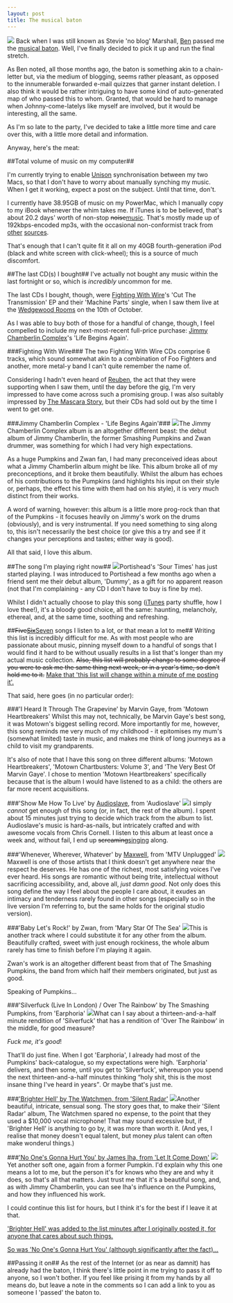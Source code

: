 ```yaml
---
layout: post
title: The musical baton
---
```

![][iTunes image]
Back when I was still known as Stevie 'no blog' Marshall, [Ben][] passed me the [musical baton][ben baton]. Well, I've finally decided to pick it up and run the final stretch.

As Ben noted, all those months ago, the baton is something akin to a chain-letter but, via the medium of blogging, seems rather pleasant, as opposed to the innumerable forwarded e-mail quizzes that garner instant deletion. I also think it would be rather intriguing to have some kind of auto-generated map of who passed this to whom. Granted, that would be hard to manage when Johnny-come-latelys like myself are involved, but it would be interesting, all the same.

As I'm so late to the party, I've decided to take a little more time and care over this, with a little more detail and information.

Anyway, here's the meat:

##Total volume of music on my computer##
<p class="sidenote">
  I'm currently trying to enable <a href="http://www.cis.upenn.edu/~bcpierce/unison/">Unison</a> synchronisation between my two Macs, so that I don't have to worry about manually synching my music. When I get it working, expect a post on the subject. Until that time, don't.
</p>

I currently have 38.95GB of music on my PowerMac, which I manually copy to my iBook whenever the whim takes me. If iTunes is to be believed, that's about 20.2 days' worth of non-stop <del>noise</del><ins>music</ins>. That's mostly made up of 192kbps-encoded mp3s, with the occasional non-conformist track from [other][Brad Sucks] [sources][MC Frontalot].

That's enough that I can't quite fit it all on my 40GB fourth-generation iPod (black and white screen with click-wheel); this is a source of much discomfort.

##The last CD(s) I bought##
I've actually not bought any music within the last fortnight or so, which is <em>incredibly</em> uncommon for me. 

The last CDs I bought, though, were [Fighting With Wire][]'s 'Cut The Transmission' EP and their 'Machine Parts' single, when I saw them live at the [Wedgewood Rooms][] on the 10th of October.

As I was able to buy both of those for a handful of change, though, I feel compelled to include my next-most-recent full-price purchase: [Jimmy Chamberlin Complex][]'s 'Life Begins Again'.

###Fighting With Wire###
The two Fighting With Wire CDs comprise 6 tracks, which sound somewhat akin to a combination of Foo Fighters and another, more metal-y band I can't quite remember the name of. 

Considering I hadn't even heard of [Reuben][], the act that they were supporting when I saw them, until the day before the gig, I'm very impressed to have come across such a promising group. I was also suitably impressed by [The Mascara Story][], but their CDs had sold out by the time I went to get one.

###Jimmy Chamberlin Complex - 'Life Begins Again'###
![](/images/posts/the-musical-baton/lifeBeginsAgain.jpg)The Jimmy Chamberlin Complex album is an altogether different beast: the debut album of Jimmy Chamberlin, the former Smashing Pumpkins and Zwan drummer, was something for which I had very high expectations. 

As a huge Pumpkins and Zwan fan, I had many preconceived ideas about what a Jimmy Chamberlin album might be like. This album broke all of my preconceptions, and it broke them beautifully. Whilst the album has echoes of his contributions to the Pumpkins (and highlights his input on their style or, perhaps, the effect his time with them had on his style), it is very much distinct from their works. 

A word of warning, however: this album is a little more prog-rock than that of the Pumpkins - it focuses heavily on Jimmy's work on the drums (obviously), and is very instrumental. If you need something to sing along to, this isn't necessarily the best choice (or give this a try and see if it changes your perceptions and tastes; either way is good). 

All that said, I love this album.

##The song I'm playing right now##
![](/images/posts/the-musical-baton/dummy.jpg)Portishead's 'Sour Times' has just started playing. I was introduced to Portishead a few months ago when a friend sent me their debut album, 'Dummy', as a gift for no apparent reason (not that I'm complaining - any CD I don't have to buy is fine by me). 

Whilst I didn't actually choose to play this song ([iTunes][] party shuffle, how I love thee!), it's a bloody good choice, all the same: haunting, melancholy, ethereal, and, at the same time, soothing and refreshing.

##<del>Five</del><del><ins>Six</ins></del><ins>Seven</ins> songs I listen to a lot, or that mean a lot to me##
Writing this list is incredibly difficult for me. As with most people who are passionate about music, pinning myself down to a handful of songs that I would find it hard to be without usually results in a list that's longer than my actual music collection. <del>Also, this list will probably change to some degree if you were to ask me the same thing next week, or in a year's time, so don't hold me to it.</del> <ins>Make that 'this list will change within a minute of me posting it'.</ins>

That said, here goes (in no particular order):

###'I Heard It Through The Grapevine' by Marvin Gaye, from 'Motown Heartbreakers'
Whilst this may not, technically, be Marvin Gaye's best song, it was Motown's biggest selling record. More importantly for me, however, this song reminds me very much of my childhood - it epitomises my mum's (somewhat limited) taste in music, and makes me think of long journeys as a child to visit my grandparents.

It's also of note that I have this song on three different albums: 'Motown Heartbreakers', 'Motown Chartbusters: Volume 3', and 'The Very Best Of Marvin Gaye'. I chose to mention 'Motown Heartbreakers' specifically because that is the album I would have listened to as a child: the others are far more recent acquisitions.

###'Show Me How To Live' by <a href="http://www.audioslave.com/">Audioslave</a>, from 'Audioslave'
![](/images/posts/the-musical-baton/audioslave.jpg)I simply *cannot* get enough of this song (or, in fact, the rest of the album). I spent about 15 minutes just trying to decide which track from the album to list. Audioslave's music is hard-as-nails, but intricately crafted and with awesome vocals from Chris Cornell. I listen to this album at least once a week and, without fail, I end up <del>screaming</del><ins>singing</ins> along.

###'Whenever, Wherever, Whatever' by <a href="http://www.musze.com/">Maxwell</a>, from 'MTV Unplugged'
![](/images/posts/the-musical-baton/mtvUnplugged.jpg)Maxwell is one of those artists that I think doesn't get anywhere near the respect he deserves. He has one of the richest, most satisfying voices I've ever heard. His songs are romantic without being trite, intellectual without sacrificing accessibility, and, above all, <em>just damn good</em>. Not only does this song define the way I feel about the people I care about, it exudes an intimacy and tenderness rarely found in other songs (especially so in the live version I'm referring to, but the same holds for the original studio version).

###'Baby Let's Rock!' by Zwan, from 'Mary Star Of The Sea'
![](/images/posts/the-musical-baton/maryStarOfTheSea.jpg)This is another track where I could substitute it for any other from the album. Beautifully crafted, sweet with just enough rockiness, the whole album rarely has time to finish before I'm playing it again.

Zwan's work is an altogether different beast from that of The Smashing Pumpkins, the band from which half their members originated, but just as good.

Speaking of Pumpkins…

###'Silverfuck (Live In London) / Over The Rainbow' by The Smashing Pumpkins, from 'Earphoria'
![](/images/posts/the-musical-baton/earphoria.jpg)What can I say about a thirteen-and-a-half minute rendition of 'Silverfuck' that has a rendition of 'Over The Rainbow' in the middle, for good measure?

*Fuck me, it's good*!

That'll do just fine. When I got 'Earphoria', I already had most of the Pumpkins' back-catalogue, so my expectations were high. 'Earphoria' delivers, and then some, until you get to 'Silverfuck', whereupon you spend the next thirteen-and-a-half minutes thinking <q>holy shit, this is the most insane thing I've heard in years</q>. Or maybe that's just me.

###<ins>'Brighter Hell' by The Watchmen, from 'Silent Radar'</ins>
![](/images/posts/the-musical-baton/silentRadar.jpg)Another beautiful, intricate, sensual song. The story goes that, to make their 'Silent Radar' album, The Watchmen spared no expense, to the point that they used a $10,000 vocal microphone! That may sound excessive but, if 'Brighter Hell' is anything to go by, it was more than worth it. (And yes, I realise that money doesn't equal talent, but money <em>plus</em> talent can often make wonderul things.)

###<ins>'No One's Gonna Hurt You' by James Iha, from 'Let It Come Down'</ins>
![](/images/posts/the-musical-baton/letItComeDown.jpg)Yet another soft one, again from a former Pumpkin. I'd explain why this one means a lot to me, but the person it's for knows who they are and why it does, so that's all that matters. Just trust me that it's a beautiful song, and, as with Jimmy Chamberlin, you can see Iha's influence on the Pumpkins, and how they influenced his work.

I could continue this list for hours, but I think it's for the best if I leave it at that.

<ins>'Brighter Hell' was added to the list minutes after I originally posted it, for anyone that cares about such things.</ins>

<ins>So was 'No One's Gonna Hurt You' (although significantly after the fact)…</ins>

##Passing it on##
As the rest of the Internet (or as near as damnit) has already had the baton, I think there's little point in me trying to pass it off to anyone, so I won't bother. If you feel like prising it from my hands by all means do, but leave a note in the comments so I can add a link to you as someone I 'passed' the baton to.

[iTunes image]: /images/posts/the-musical-baton/iTunes.jpg
[Ben]: http://ben-ward.co.uk/
[ben baton]: http://ben-ward.co.uk/journal/musical_baton/
[Brad Sucks]: http://www.bradsucks.net/ "Brad Sucks"
[MC Frontalot]: http://www.frontalot.com/ "MC Frontalot"
[Fighting With Wire]: http://www.fightingwithwire.co.uk/
[Wedgewood Rooms]: http://www.wedgewood-rooms.co.uk/
[Jimmy Chamberlin Complex]: http://www.jimmychamberlincomplex.com/
[Reuben]: http://www.wordsfromreuben.com/
[The Mascara Story]: http://www.themascarastory.co.uk/
[iTunes]: http://www.apple.com/itunes/overview/
